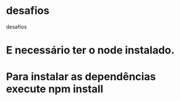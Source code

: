# desafios
 desafios
# E necessário ter o node instalado. 
# Para instalar as dependências execute npm install 

